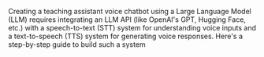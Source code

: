 Creating a teaching assistant voice chatbot using a Large Language Model (LLM) requires integrating an LLM API (like OpenAI's GPT, Hugging Face, etc.) with a speech-to-text (STT) system for understanding voice inputs and a text-to-speech (TTS) system for generating voice responses. Here's a step-by-step guide to build such a system
